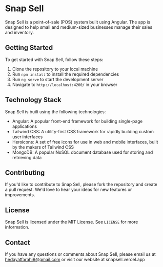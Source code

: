 # Snap Sell

Snap Sell is a point-of-sale (POS) system built using Angular. The app is designed to help small and medium-sized businesses manage their sales and inventory.

## Getting Started

To get started with Snap Sell, follow these steps:

1. Clone the repository to your local machine
2. Run `npm install` to install the required dependencies
3. Run `ng serve` to start the development server
4. Navigate to `http://localhost:4200/` in your browser

## Technology Stack

Snap Sell is built using the following technologies:

- Angular: A popular front-end framework for building single-page applications
- Tailwind CSS: A utility-first CSS framework for rapidly building custom user interfaces
- Heroicons: A set of free icons for use in web and mobile interfaces, built by the makers of Tailwind CSS
- MongoDB: A popular NoSQL document database used for storing and retrieving data

## Contributing

If you'd like to contribute to Snap Sell, please fork the repository and create a pull request. We'd love to hear your ideas for new features or improvements.

## License

Snap Sell is licensed under the MIT License. See `LICENSE` for more information.

## Contact

If you have any questions or comments about Snap Sell, please email us at hedayatfarahi8@gmail.com or visit our website at snapsell.vercel.app
